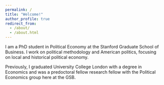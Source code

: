 ```yaml
---
permalink: /
title: "Welcome!"
author_profile: true
redirect_from: 
  - /about/
  - /about.html
---
```


I am a PhD student in Political Economy at the Stanford Graduate School of Business. I work on political methodology and American politics, focusing on local and historical political economy. 

Previously, I graduated University College London with a degree in Economics and was a predoctoral fellow research fellow with the Political Economics group here at the GSB. 